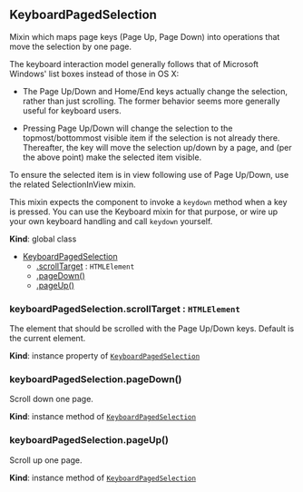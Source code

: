 <a name="KeyboardPagedSelection"></a>
## KeyboardPagedSelection
Mixin which maps page keys (Page Up, Page Down) into operations that move
the selection by one page.

The keyboard interaction model generally follows that of Microsoft Windows'
list boxes instead of those in OS X:

* The Page Up/Down and Home/End keys actually change the selection, rather
  than just scrolling. The former behavior seems more generally useful for
  keyboard users.

* Pressing Page Up/Down will change the selection to the topmost/bottommost
  visible item if the selection is not already there. Thereafter, the key
  will move the selection up/down by a page, and (per the above point) make
  the selected item visible.

To ensure the selected item is in view following use of Page Up/Down, use
the related SelectionInView mixin.

This mixin expects the component to invoke a `keydown` method when a key is
pressed. You can use the Keyboard mixin for that purpose, or wire up your
own keyboard handling and call `keydown` yourself.

**Kind**: global class  

* [KeyboardPagedSelection](#KeyboardPagedSelection)
    * [.scrollTarget](#KeyboardPagedSelection+scrollTarget) : <code>HTMLElement</code>
    * [.pageDown()](#KeyboardPagedSelection+pageDown)
    * [.pageUp()](#KeyboardPagedSelection+pageUp)

<a name="KeyboardPagedSelection+scrollTarget"></a>
### keyboardPagedSelection.scrollTarget : <code>HTMLElement</code>
The element that should be scrolled with the Page Up/Down keys.
Default is the current element.

**Kind**: instance property of <code>[KeyboardPagedSelection](#KeyboardPagedSelection)</code>  
<a name="KeyboardPagedSelection+pageDown"></a>
### keyboardPagedSelection.pageDown()
Scroll down one page.

**Kind**: instance method of <code>[KeyboardPagedSelection](#KeyboardPagedSelection)</code>  
<a name="KeyboardPagedSelection+pageUp"></a>
### keyboardPagedSelection.pageUp()
Scroll up one page.

**Kind**: instance method of <code>[KeyboardPagedSelection](#KeyboardPagedSelection)</code>  
